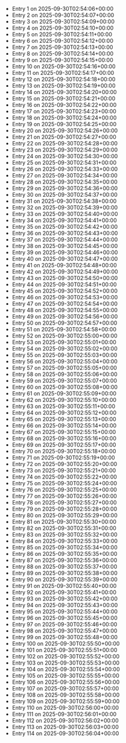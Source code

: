 - Entry 1 on 2025-09-30T02:54:06+00:00
- Entry 2 on 2025-09-30T02:54:07+00:00
- Entry 3 on 2025-09-30T02:54:09+00:00
- Entry 4 on 2025-09-30T02:54:10+00:00
- Entry 5 on 2025-09-30T02:54:11+00:00
- Entry 6 on 2025-09-30T02:54:12+00:00
- Entry 7 on 2025-09-30T02:54:13+00:00
- Entry 8 on 2025-09-30T02:54:14+00:00
- Entry 9 on 2025-09-30T02:54:15+00:00
- Entry 10 on 2025-09-30T02:54:16+00:00
- Entry 11 on 2025-09-30T02:54:17+00:00
- Entry 12 on 2025-09-30T02:54:18+00:00
- Entry 13 on 2025-09-30T02:54:19+00:00
- Entry 14 on 2025-09-30T02:54:20+00:00
- Entry 15 on 2025-09-30T02:54:21+00:00
- Entry 16 on 2025-09-30T02:54:22+00:00
- Entry 17 on 2025-09-30T02:54:23+00:00
- Entry 18 on 2025-09-30T02:54:24+00:00
- Entry 19 on 2025-09-30T02:54:25+00:00
- Entry 20 on 2025-09-30T02:54:26+00:00
- Entry 21 on 2025-09-30T02:54:27+00:00
- Entry 22 on 2025-09-30T02:54:28+00:00
- Entry 23 on 2025-09-30T02:54:29+00:00
- Entry 24 on 2025-09-30T02:54:30+00:00
- Entry 25 on 2025-09-30T02:54:31+00:00
- Entry 26 on 2025-09-30T02:54:33+00:00
- Entry 27 on 2025-09-30T02:54:34+00:00
- Entry 28 on 2025-09-30T02:54:35+00:00
- Entry 29 on 2025-09-30T02:54:36+00:00
- Entry 30 on 2025-09-30T02:54:37+00:00
- Entry 31 on 2025-09-30T02:54:38+00:00
- Entry 32 on 2025-09-30T02:54:39+00:00
- Entry 33 on 2025-09-30T02:54:40+00:00
- Entry 34 on 2025-09-30T02:54:41+00:00
- Entry 35 on 2025-09-30T02:54:42+00:00
- Entry 36 on 2025-09-30T02:54:43+00:00
- Entry 37 on 2025-09-30T02:54:44+00:00
- Entry 38 on 2025-09-30T02:54:45+00:00
- Entry 39 on 2025-09-30T02:54:46+00:00
- Entry 40 on 2025-09-30T02:54:47+00:00
- Entry 41 on 2025-09-30T02:54:48+00:00
- Entry 42 on 2025-09-30T02:54:49+00:00
- Entry 43 on 2025-09-30T02:54:50+00:00
- Entry 44 on 2025-09-30T02:54:51+00:00
- Entry 45 on 2025-09-30T02:54:52+00:00
- Entry 46 on 2025-09-30T02:54:53+00:00
- Entry 47 on 2025-09-30T02:54:54+00:00
- Entry 48 on 2025-09-30T02:54:55+00:00
- Entry 49 on 2025-09-30T02:54:56+00:00
- Entry 50 on 2025-09-30T02:54:57+00:00
- Entry 51 on 2025-09-30T02:54:58+00:00
- Entry 52 on 2025-09-30T02:55:00+00:00
- Entry 53 on 2025-09-30T02:55:01+00:00
- Entry 54 on 2025-09-30T02:55:02+00:00
- Entry 55 on 2025-09-30T02:55:03+00:00
- Entry 56 on 2025-09-30T02:55:04+00:00
- Entry 57 on 2025-09-30T02:55:05+00:00
- Entry 58 on 2025-09-30T02:55:06+00:00
- Entry 59 on 2025-09-30T02:55:07+00:00
- Entry 60 on 2025-09-30T02:55:08+00:00
- Entry 61 on 2025-09-30T02:55:09+00:00
- Entry 62 on 2025-09-30T02:55:10+00:00
- Entry 63 on 2025-09-30T02:55:11+00:00
- Entry 64 on 2025-09-30T02:55:12+00:00
- Entry 65 on 2025-09-30T02:55:13+00:00
- Entry 66 on 2025-09-30T02:55:14+00:00
- Entry 67 on 2025-09-30T02:55:15+00:00
- Entry 68 on 2025-09-30T02:55:16+00:00
- Entry 69 on 2025-09-30T02:55:17+00:00
- Entry 70 on 2025-09-30T02:55:18+00:00
- Entry 71 on 2025-09-30T02:55:19+00:00
- Entry 72 on 2025-09-30T02:55:20+00:00
- Entry 73 on 2025-09-30T02:55:21+00:00
- Entry 74 on 2025-09-30T02:55:22+00:00
- Entry 75 on 2025-09-30T02:55:24+00:00
- Entry 76 on 2025-09-30T02:55:25+00:00
- Entry 77 on 2025-09-30T02:55:26+00:00
- Entry 78 on 2025-09-30T02:55:27+00:00
- Entry 79 on 2025-09-30T02:55:28+00:00
- Entry 80 on 2025-09-30T02:55:29+00:00
- Entry 81 on 2025-09-30T02:55:30+00:00
- Entry 82 on 2025-09-30T02:55:31+00:00
- Entry 83 on 2025-09-30T02:55:32+00:00
- Entry 84 on 2025-09-30T02:55:33+00:00
- Entry 85 on 2025-09-30T02:55:34+00:00
- Entry 86 on 2025-09-30T02:55:35+00:00
- Entry 87 on 2025-09-30T02:55:36+00:00
- Entry 88 on 2025-09-30T02:55:37+00:00
- Entry 89 on 2025-09-30T02:55:38+00:00
- Entry 90 on 2025-09-30T02:55:39+00:00
- Entry 91 on 2025-09-30T02:55:40+00:00
- Entry 92 on 2025-09-30T02:55:41+00:00
- Entry 93 on 2025-09-30T02:55:42+00:00
- Entry 94 on 2025-09-30T02:55:43+00:00
- Entry 95 on 2025-09-30T02:55:44+00:00
- Entry 96 on 2025-09-30T02:55:45+00:00
- Entry 97 on 2025-09-30T02:55:46+00:00
- Entry 98 on 2025-09-30T02:55:47+00:00
- Entry 99 on 2025-09-30T02:55:48+00:00
- Entry 100 on 2025-09-30T02:55:50+00:00
- Entry 101 on 2025-09-30T02:55:51+00:00
- Entry 102 on 2025-09-30T02:55:52+00:00
- Entry 103 on 2025-09-30T02:55:53+00:00
- Entry 104 on 2025-09-30T02:55:54+00:00
- Entry 105 on 2025-09-30T02:55:55+00:00
- Entry 106 on 2025-09-30T02:55:56+00:00
- Entry 107 on 2025-09-30T02:55:57+00:00
- Entry 108 on 2025-09-30T02:55:58+00:00
- Entry 109 on 2025-09-30T02:55:59+00:00
- Entry 110 on 2025-09-30T02:56:00+00:00
- Entry 111 on 2025-09-30T02:56:01+00:00
- Entry 112 on 2025-09-30T02:56:02+00:00
- Entry 113 on 2025-09-30T02:56:03+00:00
- Entry 114 on 2025-09-30T02:56:04+00:00
